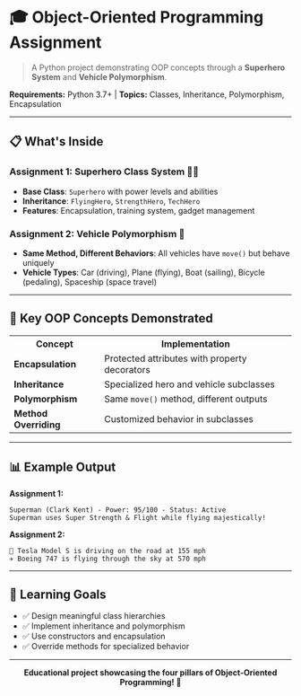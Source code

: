 # 🎓 Object-Oriented Programming Assignment

> A Python project demonstrating OOP concepts through a **Superhero System** and **Vehicle Polymorphism**.

**Requirements:** Python 3.7+ | **Topics:** Classes, Inheritance, Polymorphism, Encapsulation

---


## 📋 What's Inside

### Assignment 1: Superhero Class System 🦸‍♂️

- **Base Class**: `Superhero` with power levels and abilities
- **Inheritance**: `FlyingHero`, `StrengthHero`, `TechHero`
- **Features**: Encapsulation, training system, gadget management

### Assignment 2: Vehicle Polymorphism 🚗

- **Same Method, Different Behaviors**: All vehicles have `move()` but behave uniquely
- **Vehicle Types**: Car (driving), Plane (flying), Boat (sailing), Bicycle (pedaling), Spaceship (space travel)

---

## 🔧 Key OOP Concepts Demonstrated

<table>
<tr>
<th>Concept</th>
<th>Implementation</th>
</tr>
<tr>
<td><strong>Encapsulation</strong></td>
<td>Protected attributes with property decorators</td>
</tr>
<tr>
<td><strong>Inheritance</strong></td>
<td>Specialized hero and vehicle subclasses</td>
</tr>
<tr>
<td><strong>Polymorphism</strong></td>
<td>Same <code>move()</code> method, different outputs</td>
</tr>
<tr>
<td><strong>Method Overriding</strong></td>
<td>Customized behavior in subclasses</td>
</tr>
</table>

---

## 📊 Example Output

**Assignment 1:**
```
Superman (Clark Kent) - Power: 95/100 - Status: Active
Superman uses Super Strength & Flight while flying majestically!
```

**Assignment 2:**
```
🚗 Tesla Model S is driving on the road at 155 mph
✈️ Boeing 747 is flying through the sky at 570 mph
```

---

## 🎯 Learning Goals

- ✅ Design meaningful class hierarchies
- ✅ Implement inheritance and polymorphism
- ✅ Use constructors and encapsulation
- ✅ Override methods for specialized behavior

---

<div align="center">

**Educational project showcasing the four pillars of Object-Oriented Programming! 🎉**

</div>